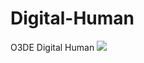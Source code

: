 # Digital-Human
O3DE Digital Human
<img src="https://github.com/leonardolimaArt/Digital-Human/blob/main/sem%20título-f000000.png"/>

